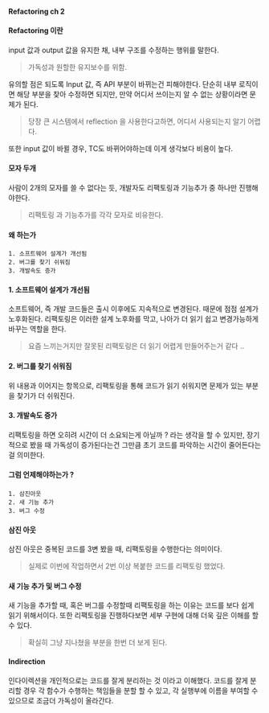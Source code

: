 #### Refactoring ch 2

#### Refactoring 이란

input 값과 output 값을 유지한 채, 내부 구조를 수정하는 행위를 말한다.

> 가독성과 원할한 유지보수를 위함.

유의할 점은 되도록 Input 값, 즉 API 부분이 바뀌는건 피해야한다.
단순히 내부 로직이면 해당 부분을 찾아 수정하면 되지만, 만약 어디서 쓰이는지 알 수 없는 상황이라면 문제가 된다.

> 당장 큰 시스템에서 reflection 을 사용한다고하면, 어디서 사용되는지 알기 어렵다.

또한 input 값이 바뀔 경우, TC도 바뀌어야하는데 이게 생각보다 비용이 높다.

#### 모자 두개

사람이 2개의 모자를 쓸 수 없다는 듯, 개발자도 리팩토링과 기능추가 중 하나만 진행해야한다.

> 리팩토링 과 기능추가를 각각 모자로 비유한다.

#### 왜 하는가

```
1. 소프트웨어 설계가 개선됨
2. 버그를 찾기 쉬워짐
3. 개발속도 증가
```

#### 1. 소프트웨어 설계가 개선됨

소프트웨어, 즉 개발 코드들은 출시 이후에도 지속적으로 변경된다. 때문에 점점 설계가 노후화된다.
리팩토링은 이러한 설계 노후화를 막고, 나아가 더 읽기 쉽고 변경가능하게 바꾸는 역할을 한다.

> 요즘 느끼는거지만 잘못된 리팩토링은 더 읽기 어렵게 만들어주는거 같다  ..

#### 2. 버그를 찾기 쉬워짐

위 내용과 이어지는 항목으로, 리팩토링을 통해 코드가 읽기 쉬워지면 문제가 있는 부분을 찾기가 더 쉬워진다.

#### 3. 개발속도 증가

리팩토링을 하면 오히려 시간이 더 소요되는게 아닐까 ? 라는 생각을 할 수 있지만, 장기적으로 봤을 때 가독성이 증가된다는건 그만큼 초기 코드를 파악하는 시간이 줄어든다는걸 의미한다.

#### 그럼 언제해야하는가 ?

```
1. 삼진아웃
2. 새 기능 추가
3. 버그 수정
```

#### 삼진 아웃

삼진 아웃은 중복된 코드를 3변 봤을 때, 리팩토링을 수행한다는 의미이다.

> 실제로 이번에 작업하면서 2번 이상 복붙한 코드를 리팩토링 했었다.

#### 새 기능 추가 및 버그 수정

새 기능을 추가할 때, 혹은 버그를 수정할때 리팩토링을 하는 이유는 코드를 보다 쉽게 읽기 위해서이다.
또한 리팩토링을 진행하다보면 세부 구현에 대해 더욱 깊은 이해를 할 수 있다.

> 확실히 그냥 지나쳤을 부분을 한번 더 보게 된다.


#### Indirection

인다이렉션을 개인적으로는 코드를 잘게 분리하는 것 이라고 이해했다.
코드를 잘게 분리할 경우 각 함수가 수행하는 책임들을 분할 할 수 있고, 각 실행부에 이름을 부여할 수 있으므로 조금더 가독성이 올라간다.
